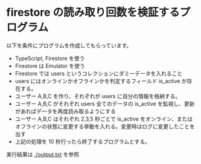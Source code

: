 # firestore の読み取り回数を検証するプログラム

以下を条件にプログラムを作成してもらっています。

- TypeScript, Firestore を使う
- Firestore は Emulator を使う
- Firestore では users というコレクションにダミーデータを入れること
- users にはオンラインかオフラインかを判定するフィールド is_active が存在する。
- ユーザー A,B,C を作り、それぞれが users に自分の情報を格納する。
- ユーザー A,B,C がそれぞれ users 全てのデータの is_active を監視し、更新があればデータを再度読み取るようにする
- ユーザー A,B,C はそれぞれ 2,3,5 秒ごとで is_active をオンライン、またはオフラインの状態に変更する挙動を入れる。変更時はログに変更したことを出す
- 上記の処理を 10 秒行ったら終了するプログラムとする。

実行結果は [./output.txt](output.txt) を参照
